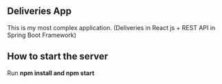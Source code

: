 ## Deliveries App

This is my most complex application. (Deliveries in React js + REST API in Spring Boot Framework)
## How to start the server
Run **npm install and npm start** 
